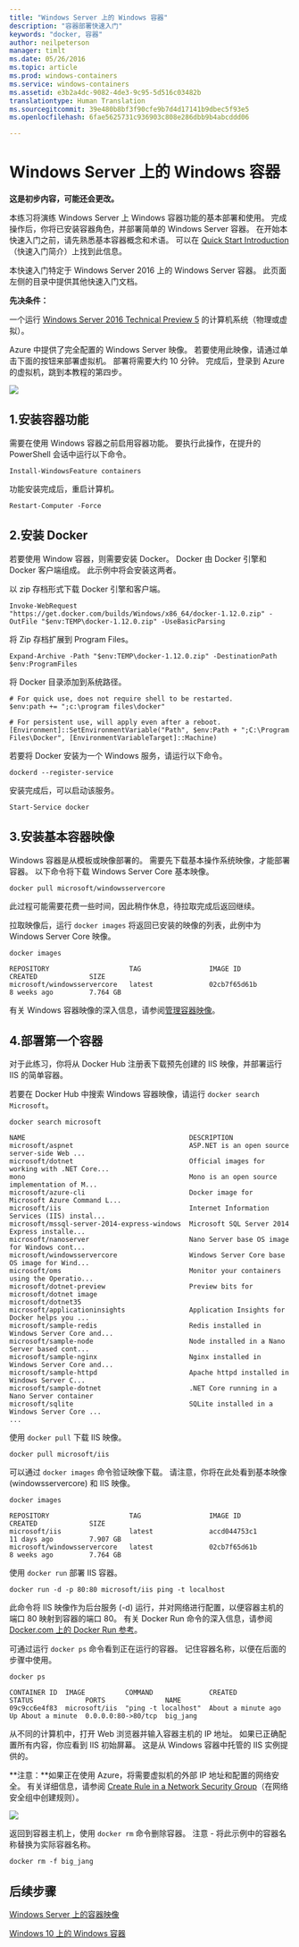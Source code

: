 ```yaml
---
title: "Windows Server 上的 Windows 容器"
description: "容器部署快速入门"
keywords: "docker, 容器"
author: neilpeterson
manager: timlt
ms.date: 05/26/2016
ms.topic: article
ms.prod: windows-containers
ms.service: windows-containers
ms.assetid: e3b2a4dc-9082-4de3-9c95-5d516c03482b
translationtype: Human Translation
ms.sourcegitcommit: 39e480b8bf3f90cfe9b7d4d17141b9dbec5f93e5
ms.openlocfilehash: 6fae5625731c936903c808e286dbb9b4abcddd06

---
```


# Windows Server 上的 Windows 容器

**这是初步内容，可能还会更改。**

本练习将演练 Windows Server 上 Windows 容器功能的基本部署和使用。 完成操作后，你将已安装容器角色，并部署简单的 Windows Server 容器。 在开始本快速入门之前，请先熟悉基本容器概念和术语。 可以在 [Quick Start Introduction](./quick_start.md)（快速入门简介）上找到此信息。

本快速入门特定于 Windows Server 2016 上的 Windows Server 容器。 此页面左侧的目录中提供其他快速入门文档。

**先决条件：**

一个运行 [Windows Server 2016 Technical Preview 5](https://www.microsoft.com/en-us/evalcenter/evaluate-windows-server-technical-preview) 的计算机系统（物理或虚拟）。

Azure 中提供了完全配置的 Windows Server 映像。 若要使用此映像，请通过单击下面的按钮来部署虚拟机。 部署将需要大约 10 分钟。 完成后，登录到 Azure 的虚拟机，跳到本教程的第四步。 

<a href="https://portal.azure.com/#create/Microsoft.Template/uri/https%3A%2F%2Fraw.githubusercontent.com%2FMicrosoft%2FVirtualization-Documentation%2Fmaster%2Fwindows-server-container-tools%2Fcontainers-azure-template%2Fazuredeploy.json" target="_blank">
    <img src="http://azuredeploy.net/deploybutton.png"/>
</a>

## 1.安装容器功能

需要在使用 Windows 容器之前启用容器功能。 要执行此操作，在提升的 PowerShell 会话中运行以下命令。

```none
Install-WindowsFeature containers
```

功能安装完成后，重启计算机。

```none
Restart-Computer -Force
```

## 2.安装 Docker

若要使用 Window 容器，则需要安装 Docker。 Docker 由 Docker 引擎和 Docker 客户端组成。 此示例中将会安装这两者。

以 zip 存档形式下载 Docker 引擎和客户端。

```none
Invoke-WebRequest "https://get.docker.com/builds/Windows/x86_64/docker-1.12.0.zip" -OutFile "$env:TEMP\docker-1.12.0.zip" -UseBasicParsing
```

将 Zip 存档扩展到 Program Files。

```none
Expand-Archive -Path "$env:TEMP\docker-1.12.0.zip" -DestinationPath $env:ProgramFiles
```

将 Docker 目录添加到系统路径。

```none
# For quick use, does not require shell to be restarted.
$env:path += ";c:\program files\docker"

# For persistent use, will apply even after a reboot. 
[Environment]::SetEnvironmentVariable("Path", $env:Path + ";C:\Program Files\Docker", [EnvironmentVariableTarget]::Machine)
```

若要将 Docker 安装为一个 Windows 服务，请运行以下命令。

```none
dockerd --register-service
```

安装完成后，可以启动该服务。

```none
Start-Service docker
```

## 3.安装基本容器映像

Windows 容器是从模板或映像部署的。 需要先下载基本操作系统映像，才能部署容器。 以下命令将下载 Windows Server Core 基本映像。

```none
docker pull microsoft/windowsservercore
```

此过程可能需要花费一些时间，因此稍作休息，待拉取完成后返回继续。

拉取映像后，运行 `docker images` 将返回已安装的映像的列表，此例中为 Windows Server Core 映像。

```none
docker images

REPOSITORY                    TAG                 IMAGE ID            CREATED             SIZE
microsoft/windowsservercore   latest              02cb7f65d61b        8 weeks ago         7.764 GB
```

有关 Windows 容器映像的深入信息，请参阅[管理容器映像](../management/manage_images.md)。

## 4.部署第一个容器

对于此练习，你将从 Docker Hub 注册表下载预先创建的 IIS 映像，并部署运行 IIS 的简单容器。  

若要在 Docker Hub 中搜索 Windows 容器映像，请运行 `docker search Microsoft`。  

```none
docker search microsoft

NAME                                         DESCRIPTION
microsoft/aspnet                             ASP.NET is an open source server-side Web ...
microsoft/dotnet                             Official images for working with .NET Core...
mono                                         Mono is an open source implementation of M...
microsoft/azure-cli                          Docker image for Microsoft Azure Command L...
microsoft/iis                                Internet Information Services (IIS) instal...
microsoft/mssql-server-2014-express-windows  Microsoft SQL Server 2014 Express installe...
microsoft/nanoserver                         Nano Server base OS image for Windows cont...
microsoft/windowsservercore                  Windows Server Core base OS image for Wind...
microsoft/oms                                Monitor your containers using the Operatio...
microsoft/dotnet-preview                     Preview bits for microsoft/dotnet image
microsoft/dotnet35
microsoft/applicationinsights                Application Insights for Docker helps you ...
microsoft/sample-redis                       Redis installed in Windows Server Core and...
microsoft/sample-node                        Node installed in a Nano Server based cont...
microsoft/sample-nginx                       Nginx installed in Windows Server Core and...
microsoft/sample-httpd                       Apache httpd installed in Windows Server C...
microsoft/sample-dotnet                      .NET Core running in a Nano Server container
microsoft/sqlite                             SQLite installed in a Windows Server Core ...
...
```

使用 `docker pull` 下载 IIS 映像。  

```none
docker pull microsoft/iis
```

可以通过 `docker images` 命令验证映像下载。 请注意，你将在此处看到基本映像 (windowsservercore) 和 IIS 映像。

```none
docker images

REPOSITORY                    TAG                 IMAGE ID            CREATED             SIZE
microsoft/iis                 latest              accd044753c1        11 days ago         7.907 GB
microsoft/windowsservercore   latest              02cb7f65d61b        8 weeks ago         7.764 GB
```

使用 `docker run` 部署 IIS 容器。

```none
docker run -d -p 80:80 microsoft/iis ping -t localhost
```

此命令将 IIS 映像作为后台服务 (-d) 运行，并对网络进行配置，以便容器主机的端口 80 映射到容器的端口 80。
有关 Docker Run 命令的深入信息，请参阅 [Docker.com 上的 Docker Run 参考]( https://docs.docker.com/engine/reference/run/)。


可通过运行 `docker ps` 命令看到正在运行的容器。 记住容器名称，以便在后面的步骤中使用。

```none
docker ps

CONTAINER ID  IMAGE          COMMAND              CREATED             STATUS             PORTS               NAME
09c9cc6e4f83  microsoft/iis  "ping -t localhost"  About a minute ago  Up About a minute  0.0.0.0:80->80/tcp  big_jang
```

从不同的计算机中，打开 Web 浏览器并输入容器主机的 IP 地址。 如果已正确配置所有内容，你应看到 IIS 初始屏幕。 这是从 Windows 容器中托管的 IIS 实例提供的。

**注意：**如果正在使用 Azure，将需要虚拟机的外部 IP 地址和配置的网络安全。 有关详细信息，请参阅 [Create Rule in a Network Security Group]( https://azure.microsoft.com/en-us/documentation/articles/virtual-networks-create-nsg-arm-pportal/#create-rules-in-an-existing-nsg)（在网络安全组中创建规则）。

![](media/iis1.png)

返回到容器主机上，使用 `docker rm` 命令删除容器。 注意 - 将此示例中的容器名称替换为实际容器名称。

```none
docker rm -f big_jang
```
## 后续步骤

[Windows Server 上的容器映像](./quick_start_images.md)

[Windows 10 上的 Windows 容器](./quick_start_windows_10.md)



<!--HONumber=Aug16_HO4-->


